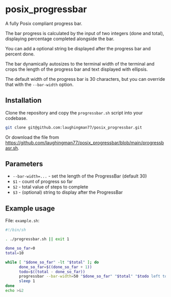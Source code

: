 # posix_progressbar

A fully Posix compliant progress bar.

The bar progress is calculated by the input of two integers (done and total), displaying percentage completed alongside the bar.

You can add a optional string be displayed after the progress bar and percent done.

The bar dynamically autosizes to the terminal width of the terminal and crops the length of the progress bar and text displayed with ellipsis.

The default width of the progress bar is 30 characters, but you can override that with the `--bar-width` option.

## Installation

Clone the repository and copy the `progressbar.sh` script into your codebase.

```bash
git clone git@github.com:laughingman77/posix_progressbar.git
```

Or download the file from https://github.com/laughingman77/posix_progressbar/blob/main/progressbasr.sh.

## Parameters

* `--bar-width=...` - set the length of the ProgressBar (default 30)
* `$1` - count of progress so far
* `$2` - total value of steps to complete
* `$3` - (optional) string to display after the ProgressBar

## Example usage

File: `example.sh`:

```bash
#!/bin/sh

. ./progressbar.sh || exit 1

done_so_far=0
total=10

while [ "$done_so_far" -lt "$total" ]; do
      done_so_far=$((done_so_far + 1))
      todo=$((total - done_so_far))
      progressbar --bar-width=50 "$done_so_far" "$total" "$todo left to complete" >&2
      sleep 1
done
echo >&2
```
